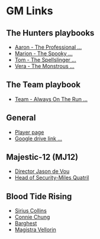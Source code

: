 # GM Links

## The Hunters playbooks

* <a target="_blank" href="https://steveculshaw.github.io/motw/Aaron%20Wraith%20White%20-%20The%20Professional.pdf">Aaron - The Professional ...</a>
* <a target="_blank" href="https://steveculshaw.github.io/motw/Marion%20Pudeator%20-%20The%20Spooky.pdf">Marion - The Spooky ... </a>
* <a target="_blank" href="https://steveculshaw.github.io/motw/Tom%20Drigger%20-%20The%20Spell-Slinger.pdf">Tom - The Spellslinger ... </a>
* <a target="_blank" href="https://steveculshaw.github.io/motw/Vera%20-%20The%20Monstrous.pdf">Vera - The Monstrous ... </a>

## The Team playbook

* <a target="_blank" href="https://steveculshaw.github.io/motw/Team%20Playbook%20-%20Always%20On%20The%20Run.pdf">Team - Always On The Run ... </a>

## General

* <a target="_blank" href="https://steveculshaw.github.io/motw/Players">Player page</a>
* <a target="_blank" href="https://drive.google.com/drive/folders/1NTVagRXoWiSuQM-pejbHz0ReHImno9_-"> Google drive link ... </a>

## Majestic-12 (MJ12)

* <a target="_blank" href="https://steveculshaw.github.io/motw/images/monster-Director-Jason-De-Vou.html">Director Jason de Vou</a>
* <a target="_blank" href="https://steveculshaw.github.io/motw/images/monster-Head-of-Security-Miles-Quatril.html">Head of Security-Miles Quatril</a>

## Blood Tide Rising

* <a target="_blank" href="https://steveculshaw.github.io/motw/images/motw-npc-sirius-collins-b&w.html">Sirius Collins</a>
* <a target="_blank" href="https://steveculshaw.github.io/motw/images/motw-npc-connie-chung-b&w.html">Connie Chung</a>
* <a target="_blank" href="https://steveculshaw.github.io/motw/images/monster-barghest.html">Barghest</a>
* <a target="_blank" href="https://steveculshaw.github.io/motw/images/motw-npc-magistra-vellorin.html">Magistra Vellorin</a>

